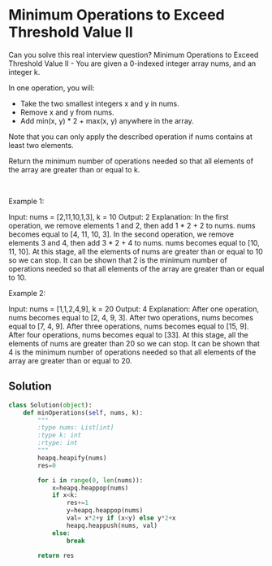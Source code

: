 # Minimum Operations to Exceed Threshold Value II

Can you solve this real interview question? Minimum Operations to Exceed Threshold Value II - You are given a 0-indexed integer array nums, and an integer k.

In one operation, you will:

 * Take the two smallest integers x and y in nums.
 * Remove x and y from nums.
 * Add min(x, y) * 2 + max(x, y) anywhere in the array.

Note that you can only apply the described operation if nums contains at least two elements.

Return the minimum number of operations needed so that all elements of the array are greater than or equal to k.

 

Example 1:


Input: nums = [2,11,10,1,3], k = 10
Output: 2
Explanation: In the first operation, we remove elements 1 and 2, then add 1 * 2 + 2 to nums. nums becomes equal to [4, 11, 10, 3].
In the second operation, we remove elements 3 and 4, then add 3 * 2 + 4 to nums. nums becomes equal to [10, 11, 10].
At this stage, all the elements of nums are greater than or equal to 10 so we can stop.
It can be shown that 2 is the minimum number of operations needed so that all elements of the array are greater than or equal to 10.


Example 2:


Input: nums = [1,1,2,4,9], k = 20
Output: 4
Explanation: After one operation, nums becomes equal to [2, 4, 9, 3].
After two operations, nums becomes equal to [7, 4, 9].
After three operations, nums becomes equal to [15, 9].
After four operations, nums becomes equal to [33].
At this stage, all the elements of nums are greater than 20 so we can stop.
It can be shown that 4 is the minimum number of operations needed so that all elements of the array are greater than or equal to 20.

## Solution
```py
class Solution(object):
    def minOperations(self, nums, k):
        """
        :type nums: List[int]
        :type k: int
        :rtype: int
        """
        heapq.heapify(nums)
        res=0

        for i in range(0, len(nums)):
            x=heapq.heappop(nums)
            if x<k:
                res+=1
                y=heapq.heappop(nums)
                val= x*2+y if (x<y) else y*2+x
                heapq.heappush(nums, val)
            else:
                break

        return res
```
